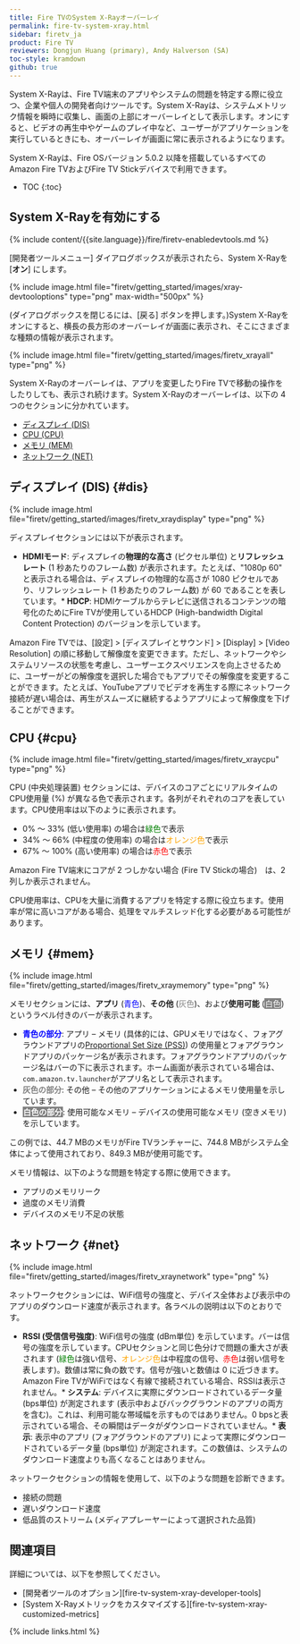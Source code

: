 ```yaml
---
title: Fire TVのSystem X-Rayオーバーレイ
permalink: fire-tv-system-xray.html
sidebar: firetv_ja
product: Fire TV
reviewers: Dongjun Huang (primary), Andy Halverson (SA)
toc-style: kramdown
github: true
---
```


System X-Rayは、Fire TV端末のアプリやシステムの問題を特定する際に役立つ、企業や個人の開発者向けツールです。System X-Rayは、システムメトリック情報を瞬時に収集し、画面の上部にオーバーレイとして表示します。オンにすると、ビデオの再生中やゲームのプレイ中など、ユーザーがアプリケーションを実行しているときにも、オーバーレイが画面に常に表示されるようになります。

System X-Rayは、Fire OSバージョン 5.0.2 以降を搭載しているすべてのAmazon Fire TVおよびFire TV Stickデバイスで利用できます。

* TOC
{:toc}

## System X-Rayを有効にする

{% include content/{{site.language}}/fire/firetv-enabledevtools.md %}

[開発者ツールメニュー] ダイアログボックスが表示されたら、System X-Rayを [**オン**] にします。

{% include image.html file="firetv/getting_started/images/xray-devtooloptions" type="png" max-width="500px" %}

(ダイアログボックスを閉じるには、[戻る] ボタンを押します。)System X-Rayをオンにすると、横長の長方形のオーバーレイが画面に表示され、そこにさまざまな種類の情報が表示されます。

{% include image.html file="firetv/getting_started/images/firetv_xrayall" type="png" %}

System X-Rayのオーバーレイは、アプリを変更したりFire TVで移動の操作をしたりしても、表示され続けます。System X-Rayのオーバーレイは、以下の 4 つのセクションに分かれています。

*  [ディスプレイ (DIS)](#dis)
*  [CPU (CPU)](#cpu)
*  [メモリ (MEM)](#mem)
*  [ネットワーク (NET)](#net)

## ディスプレイ (DIS) {#dis}

{% include image.html file="firetv/getting_started/images/firetv_xraydisplay" type="png" %}

ディスプレイセクションには以下が表示されます。

* **HDMIモード**: ディスプレイの**物理的な高さ** (ピクセル単位) と**リフレッシュレート** (1 秒あたりのフレーム数) が表示されます。たとえば、"1080p 60" と表示される場合は、ディスプレイの物理的な高さが 1080 ピクセルであり、リフレッシュレート (1 秒あたりのフレーム数) が 60 であることを表しています。* **HDCP**: HDMIケーブルからテレビに送信されるコンテンツの暗号化のためにFire TVが使用しているHDCP (High-bandwidth Digital Content Protection) のバージョンを示しています。

Amazon Fire TVでは、[設定] > [ディスプレイとサウンド] > [Display] > [Video Resolution] の順に移動して解像度を変更できます。ただし、ネットワークやシステムリソースの状態を考慮し、ユーザーエクスペリエンスを向上させるために、ユーザーがどの解像度を選択した場合でもアプリでその解像度を変更することができます。たとえば、YouTubeアプリでビデオを再生する際にネットワーク接続が遅い場合は、再生がスムーズに継続するようアプリによって解像度を下げることができます。

## CPU {#cpu}

{% include image.html file="firetv/getting_started/images/firetv_xraycpu" type="png" %}

CPU (中央処理装置) セクションには、デバイスのコアごとにリアルタイムのCPU使用量 (%) が異なる色で表示されます。各列がそれぞれのコアを表しています。CPU使用率は以下のように表示されます。

*  0% ～ 33% (低い使用率) の場合は<span style="color: green">緑色</span>で表示
*  34% ～ 66% (中程度の使用率) の場合は<span style="color: orange">オレンジ色</span>で表示
*  67% ～ 100% (高い使用率) の場合は<span style="color: red">赤色</span>で表示

Amazon Fire TV端末にコアが 2 つしかない場合 (Fire TV Stickの場合)　は、2 列しか表示されません。

CPU使用率は、CPUを大量に消費するアプリを特定する際に役立ちます。使用率が常に高いコアがある場合、処理をマルチスレッド化する必要がある可能性があります。

## メモリ {#mem}

{% include image.html file="firetv/getting_started/images/firetv_xraymemory" type="png" %}

メモリセクションには、**アプリ** (<span style="color: blue">青色</span>)、**その他** (<span style="color: gray">灰色</span>)、および**使用可能** (<span style="background-color: gray; color: white; padding: 1px;">白色</span>) というラベル付きのバーが表示されます。

*  **<span style="color: blue">青色の部分</span>**: アプリ &ndash; メモリ (具体的には、GPUメモリではなく、フォアグラウンドアプリの[Proportional Set Size (PSS)](https://en.wikipedia.org/wiki/Proportional_set_size)) の使用量とフォアグラウンドアプリのパッケージ名が表示されます。フォアグラウンドアプリのパッケージ名はバーの下に表示されます。ホーム画面が表示されている場合は、`com.amazon.tv.launcher`がアプリ名として表示されます。
*  **<span style="color: gray">灰色の部分</span>**: その他 &ndash; その他のアプリケーションによるメモリ使用量を示しています。
*  **<span style="background-color: gray; color: white; padding: 1px;">白色の部分</span>**: 使用可能なメモリ &ndash; デバイスの使用可能なメモリ (空きメモリ) を示しています。

この例では、44.7 MBのメモリがFire TVランチャーに、744.8 MBがシステム全体によって使用されており、849.3 MBが使用可能です。

メモリ情報は、以下のような問題を特定する際に使用できます。

* アプリのメモリリーク
* 過度のメモリ消費
* デバイスのメモリ不足の状態

## ネットワーク {#net}

{% include image.html file="firetv/getting_started/images/firetv_xraynetwork" type="png" %}

ネットワークセクションには、WiFi信号の強度と、デバイス全体および表示中のアプリのダウンロード速度が表示されます。各ラベルの説明は以下のとおりです。

* **RSSI (受信信号強度)**: WiFi信号の強度 (dBm単位) を示しています。バーは信号の強度を示しています。CPUセクションと同じ色分けで問題の重大さが表されます (<span style="color: green">緑色</span>は強い信号、<span style="color: orange">オレンジ色</span>は中程度の信号、<span style="color: red">赤色</span>は弱い信号を表します)。数値は常に負の数です。信号が強いと数値は 0 に近づきます。Amazon Fire TVがWiFiではなく有線で接続されている場合、RSSIは表示されません。* **システム**: デバイスに実際にダウンロードされているデータ量 (bps単位) が測定されます (表示中およびバックグラウンドのアプリの両方を含む)。これは、利用可能な帯域幅を示すものではありません。0 bpsと表示されている場合、その瞬間はデータがダウンロードされていません。* **表示**: 表示中のアプリ (フォアグラウンドのアプリ) によって実際にダウンロードされているデータ量 (bps単位) が測定されます。この数値は、システムのダウンロード速度よりも高くなることはありません。

ネットワークセクションの情報を使用して、以下のような問題を診断できます。

* 接続の問題
* 遅いダウンロード速度
* 低品質のストリーム (メディアプレーヤーによって選択された品質)


## 関連項目

詳細については、以下を参照してください。

* [開発者ツールのオプション][fire-tv-system-xray-developer-tools]
* [System X-Rayメトリックをカスタマイズする][fire-tv-system-xray-customized-metrics]

{% include links.html %}
